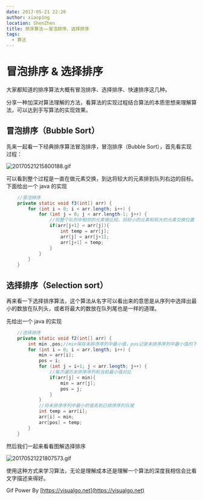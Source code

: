 ```yaml
---
date: 2017-05-21 22:20
author: xiaop1ng
location: ShenZhen
title: 排序算法——冒泡排序、选择排序
tags:
  - 算法
---
```


# 冒泡排序 & 选择排序

大家都知道的排序算法大概有冒泡排序、选择排序、快速排序这几种。

分享一种加深对算法理解的方法，看算法的实现过程结合算法的本质思想来理解算法，可以达到手写算法的实现效果。

 
## 冒泡排序（Bubble Sort）

 先来一起看一下经典排序算法冒泡排序，冒泡排序（Bubble Sort），首先看实现过程：

![20170521215800188.gif](https://i.loli.net/2019/12/10/Hh7saYKG65ReWrv.gif)

 可以看到整个过程是一直在做元素交换，到达将较大的元素排到队列右边的目标。   
 下面给出一个 java 的实现

 
```java
    //冒泡排序
    private static void f3(int[] arr) {
        for (int i = 0; i < arr.length; i++) {
            for (int j = 0; j < arr.length-1; j++) {
                //将整个队列中相邻的元素做比较，将较小的元素和较大的元素交换位置
                if(arr[j+1] < arr[j]){
                    int temp = arr[j];
                    arr[j] = arr[j+1];
                    arr[j+1] = temp;
                }
            }
        }
    }
```
 
## 选择排序（Selection sort）

再来看一下选择排序算法，这个算法从名字可以看出来的意思是从序列中选择出最小的数放在队列头，或者将最大的数放在队列尾也是一样的道理。

先给出一个 java 的实现

 
```java
    //选择排序
    private static void f2(int[] arr) {
        int min ,pos;//min保存未排序序列中最小值，pos记录未排序序列中最小值的下标
        for (int i = 0; i < arr.length; i++) {
            min = arr[i];
            pos = i;
            for (int j = i+1; j < arr.length; j++) {
                //每次遍历未排序序列和当前最小值对比
                if(arr[j] < min){
                    min = arr[j];
                    pos = j;
                } 
            }
            //将未排序序列中最小的值丢到已排序序列队尾
            int temp = arr[i];
            arr[i] = min;
            arr[pos] = temp;
        }
    }
```
然后我们一起来看看图解选择排序

![20170521221807573.gif](https://i.loli.net/2019/12/10/Ad25VL7XwGumF34.gif)

使用这种方式来学习算法，无论是理解成本还是理解一个算法的深度我相信会比看文字描述来得好。

Gif Power By [https://visualgo.net](https://visualgo.net)
  